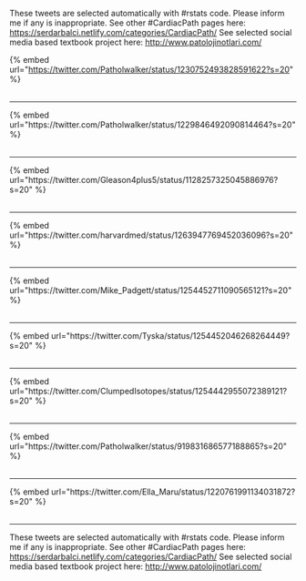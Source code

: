 

These tweets are selected automatically with #rstats code. Please inform me if any is inappropriate.
See other #CardiacPath pages here: https://serdarbalci.netlify.com/categories/CardiacPath/ 
See selected social media based textbook project here: http://www.patolojinotlari.com/

{% embed url="https://twitter.com/Patholwalker/status/1230752493828591622?s=20" %}<br>
<br>
<hr>
{% embed url="https://twitter.com/Patholwalker/status/1229846492090814464?s=20" %}<br>
<br>
<hr>
{% embed url="https://twitter.com/Gleason4plus5/status/1128257325045886976?s=20" %}<br>
<br>
<hr>
{% embed url="https://twitter.com/harvardmed/status/1263947769452036096?s=20" %}<br>
<br>
<hr>
{% embed url="https://twitter.com/Mike_Padgett/status/1254452711090565121?s=20" %}<br>
<br>
<hr>
{% embed url="https://twitter.com/Tyska/status/1254452046268264449?s=20" %}<br>
<br>
<hr>
{% embed url="https://twitter.com/ClumpedIsotopes/status/1254442955072389121?s=20" %}<br>
<br>
<hr>
{% embed url="https://twitter.com/Patholwalker/status/919831686577188865?s=20" %}<br>
<br>
<hr>
{% embed url="https://twitter.com/Ella_Maru/status/1220761991134031872?s=20" %}<br>
<br>
<hr>


These tweets are selected automatically with #rstats code. Please inform me if any is inappropriate.
See other #CardiacPath pages here: https://serdarbalci.netlify.com/categories/CardiacPath/ 
See selected social media based textbook project here: http://www.patolojinotlari.com/
